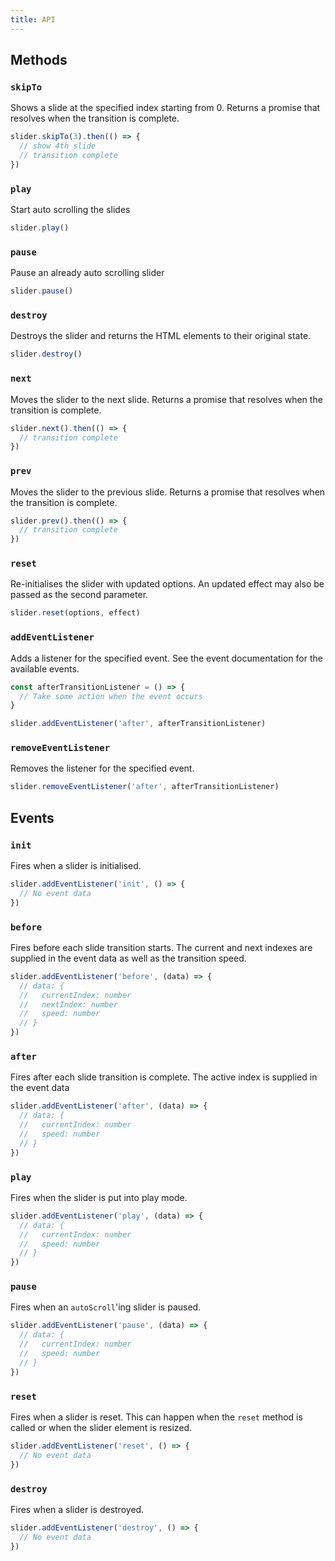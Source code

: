 ```yaml
---
title: API
---
```


## Methods

### `skipTo`

Shows a slide at the specified index starting from 0. Returns a promise that resolves
when the transition is complete.

```javascript
slider.skipTo(3).then(() => {
  // show 4th slide
  // transition complete
})
```

### `play`

Start auto scrolling the slides

```javascript
slider.play()
```

### `pause`

Pause an already auto scrolling slider

```javascript
slider.pause()
```

### `destroy`

Destroys the slider and returns the HTML elements to their original state.

```javascript
slider.destroy()
```

### `next`

Moves the slider to the next slide. Returns a promise that resolves when the transition
is complete.

```javascript
slider.next().then(() => {
  // transition complete
})
```

### `prev`

Moves the slider to the previous slide. Returns a promise that resolves when the
transition is complete.

```javascript
slider.prev().then(() => {
  // transition complete
})
```

### `reset`

Re-initialises the slider with updated options. An updated effect may also be
passed as the second parameter.

```javascript
slider.reset(options, effect)
```

### `addEventListener`

Adds a listener for the specified event. See the event documentation for the available
events.

```javascript
const afterTransitionListener = () => {
  // Take some action when the event occurs
}

slider.addEventListener('after', afterTransitionListener)
```

### `removeEventListener`

Removes the listener for the specified event.

```javascript
slider.removeEventListener('after', afterTransitionListener)
```

## Events

### `init`

Fires when a slider is initialised.

```javascript
slider.addEventListener('init', () => {
  // No event data
})
```

### `before`

Fires before each slide transition starts. The current and next indexes are supplied in the
event data as well as the transition speed.

```javascript
slider.addEventListener('before', (data) => {
  // data: {
  //   currentIndex: number
  //   nextIndex: number
  //   speed: number
  // }
})
```

### `after`

Fires after each slide transition is complete. The active index is supplied in the event
data

```javascript
slider.addEventListener('after', (data) => {
  // data: {
  //   currentIndex: number
  //   speed: number
  // }
})
```

### `play`

Fires when the slider is put into play mode.

```javascript
slider.addEventListener('play', (data) => {
  // data: {
  //   currentIndex: number
  //   speed: number
  // }
})
```

### `pause`

Fires when an `autoScroll`'ing slider is paused.

```javascript
slider.addEventListener('pause', (data) => {
  // data: {
  //   currentIndex: number
  //   speed: number
  // }
})
```

### `reset`

Fires when a slider is reset. This can happen when the `reset` method is called or
when the slider element is resized.

```javascript
slider.addEventListener('reset', () => {
  // No event data
})
```

### `destroy`

Fires when a slider is destroyed.

```javascript
slider.addEventListener('destroy', () => {
  // No event data
})
```
